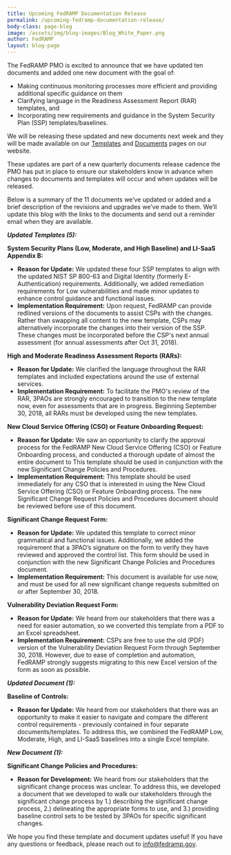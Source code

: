 ```yaml
---
title: Upcoming FedRAMP Documentation Release
permalink: /upcoming-fedramp-documentation-release/ 
body-class: page-blog
image: /assets/img/blog-images/Blog_White_Paper.png
author: FedRAMP
layout: blog-page
---
```

The FedRAMP PMO is excited to announce that we have updated ten documents and added one new document with the goal of:
* Making continuous monitoring processes more efficient and providing additional specific guidance on them
* Clarifying language in the Readiness Assessment Report (RAR) templates, and
* Incorporating new requirements and guidance in the System Security Plan (SSP) templates/baselines. 

We will be releasing these updated and new documents next week and they will be made available on our <a href="https://www.fedramp.gov/templates/">Templates</a> and <a href="https://www.fedramp.gov/documents/">Documents</a> pages on our website.

These updates are part of a new quarterly documents release cadence the PMO has put in place to ensure our stakeholders know in advance when changes to documents and templates will occur and when updates will be released. 

Below is a summary of the 11 documents we’ve updated or added and a brief description of the revisions and upgrades we’ve made to them. We’ll update this blog with the links to the documents and send out a reminder email when they are available.

***Updated Templates (5):***

**System Security Plans (Low, Moderate, and High Baseline) and LI-SaaS Appendix B:**
* **Reason for Update:** We updated these four SSP templates to align with the updated NIST SP 800-63 and Digital Identity (formerly E-Authentication) requirements. Additionally, we added remediation requirements for Low vulnerabilities and made minor updates to enhance control guidance and functional issues. 
* **Implementation Requirement:** Upon request, FedRAMP can provide redlined versions of the documents to assist CSPs with the changes. Rather than swapping all content to the new template, CSPs may alternatively incorporate the changes into their version of the SSP. These changes must be incorporated before the CSP's next annual assessment (for annual assessments after Oct 31, 2018).

**High and Moderate Readiness Assessment Reports (RARs):**
* **Reason for Update:** We clarified the language throughout the RAR templates and included expectations around the use of external services. 
* **Implementation Requirement:** To facilitate the PMO's review of the RAR, 3PAOs are strongly encouraged to transition to the new template now, even for assessments that are in progress. Beginning September 30, 2018, all RARs must be developed using the new templates.

**New Cloud Service Offering (CSO) or Feature Onboarding Request:**
* **Reason for Update:** We saw an opportunity to clarify the approval process for the FedRAMP New Cloud Service Offering (CSO) or Feature Onboarding process, and conducted a thorough update of almost the entire document to This template should be used in conjunction with the new Significant Change Policies and Procedures.
* **Implementation Requirement:** This template should be used immediately for any CSO that is interested in using the New Cloud Service Offering (CSO) or Feature Onboarding process. The new Significant Change Request Policies and Procedures document should be reviewed before use of this document.

**Significant Change Request Form:** 
* **Reason for Update:** We updated this template to correct minor grammatical and functional issues. Additionally, we added the requirement that a 3PAO’s signature on the form to verify they have reviewed and approved the control list. This form should be used in conjunction with the new Significant Change Policies and Procedures document.
* **Implementation Requirement:** This document is available for use now, and must be used for all new significant change requests submitted on or after September 30, 2018.

**Vulnerability Deviation Request Form:**
* **Reason for Update:** We heard from our stakeholders that there was a need for easier automation, so we converted this template from a PDF to an Excel spreadsheet.
* **Implementation Requirement:** CSPs are free to use the old (PDF) version of the Vulnerability Deviation Request Form through September 30, 2018. However, due to ease of completion and automation, FedRAMP strongly suggests migrating to this new Excel version of the form as soon as possible.

***Updated Document (1):***

**Baseline of Controls:**
* **Reason for Update:** We heard from our stakeholders that there was an opportunity to make it easier to navigate and compare the different control requirements - previously contained in four separate documents/templates. To address this, we combined the FedRAMP Low, Moderate, High, and LI-SaaS baselines into a single Excel template. 

***New Document (1):***

**Significant Change Policies and Procedures:**
* **Reason for Development:** We heard from our stakeholders that the significant change process was unclear. To address this, we developed a document that we developed to walk our stakeholders through the significant change process by 1.) describing the significant change process, 2.) delineating the appropriate forms to use, and 3.) providing baseline control sets to be tested by 3PAOs for specific significant changes.

We hope you find these template and document updates useful! If you have any questions or feedback, please reach out to info@fedramp.gov. 
